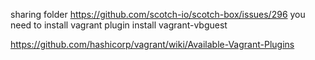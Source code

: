 sharing folder
https://github.com/scotch-io/scotch-box/issues/296
you need to install vagrant plugin install vagrant-vbguest

https://github.com/hashicorp/vagrant/wiki/Available-Vagrant-Plugins
